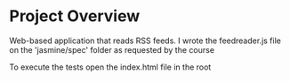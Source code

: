 # Project Overview

Web-based application that reads RSS feeds.
I wrote the feedreader.js file on the 'jasmine/spec' folder as requested by the course

To execute the tests open the index.html file in the root
